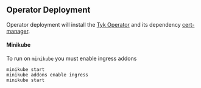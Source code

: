 ## Operator Deployment
Operator deployment will install the [Tyk Operator](https://github.com/TykTechnologies/tyk-operator) and its dependency [cert-manager](https://github.com/jetstack/cert-manager).

#### Minikube
To run on `minikube` you must enable ingress addons

```
minikube start
minikube addons enable ingress
minikube start
```
